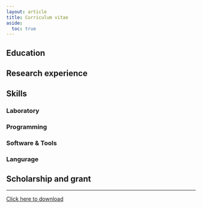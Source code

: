 ```yaml
---
layout: article
title: Curriculum vitae
aside:
  toc: true
---
```


## Education

## Research experience

## Skills

### Laboratory

### Programming

### Software & Tools

### Langurage

## Scholarship and grant





<!--more-->

---

<a href="https://www.overleaf.com/read/vjztvgbmzqyp"><i class="fas fa-download"></i> Click here to download</a>
